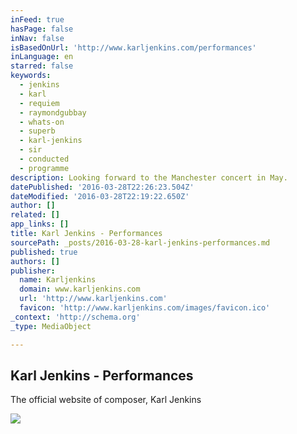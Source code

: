 ```yaml
---
inFeed: true
hasPage: false
inNav: false
isBasedOnUrl: 'http://www.karljenkins.com/performances'
inLanguage: en
starred: false
keywords:
  - jenkins
  - karl
  - requiem
  - raymondgubbay
  - whats-on
  - superb
  - karl-jenkins
  - sir
  - conducted
  - programme
description: Looking forward to the Manchester concert in May.
datePublished: '2016-03-28T22:26:23.504Z'
dateModified: '2016-03-28T22:19:22.650Z'
author: []
related: []
app_links: []
title: Karl Jenkins - Performances
sourcePath: _posts/2016-03-28-karl-jenkins-performances.md
published: true
authors: []
publisher:
  name: Karljenkins
  domain: www.karljenkins.com
  url: 'http://www.karljenkins.com'
  favicon: 'http://www.karljenkins.com/images/favicon.ico'
_context: 'http://schema.org'
_type: MediaObject

---
```

<article style=""><h1>Karl Jenkins - Performances</h1><p>The official website of composer, Karl Jenkins</p><img src="http://www.karljenkins.com/images/uploads/manchester-bridgewater-hall.jpg" /></article>
